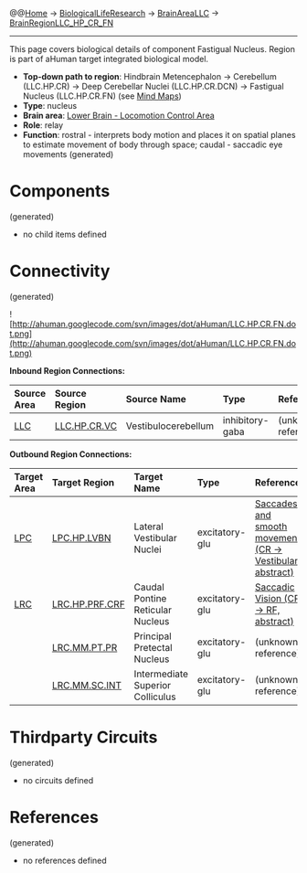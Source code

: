 @@[Home](Home.md) -> [BiologicalLifeResearch](BiologicalLifeResearch.md) -> [BrainAreaLLC](BrainAreaLLC.md) -> [BrainRegionLLC\_HP\_CR\_FN](BrainRegionLLC_HP_CR_FN.md)

---


This page covers biological details of component Fastigual Nucleus.
Region is part of aHuman target integrated biological model.

  * **Top-down path to region**: Hindbrain Metencephalon -> Cerebellum (LLC.HP.CR) -> Deep Cerebellar Nuclei (LLC.HP.CR.DCN) -> Fastigual Nucleus (LLC.HP.CR.FN) (see [Mind Maps](OverallMindMaps.md))
  * **Type**: nucleus
  * **Brain area**: [Lower Brain - Locomotion Control Area](BrainAreaLLC.md)
  * **Role**: relay
  * **Function**: rostral - interprets body motion and places it on spatial planes to estimate movement of body through space; caudal - saccadic eye movements
(generated)
# Components #
(generated)


  * no child items defined

# Connectivity #
(generated)


![http://ahuman.googlecode.com/svn/images/dot/aHuman/LLC.HP.CR.FN.dot.png](http://ahuman.googlecode.com/svn/images/dot/aHuman/LLC.HP.CR.FN.dot.png)

**Inbound Region Connections:**

| **Source Area** | **Source Region** | **Source Name** | **Type** | **Reference** |
|:----------------|:------------------|:----------------|:---------|:--------------|
| [LLC](BrainAreaLLC.md) | [LLC.HP.CR.VC](BrainRegionLLC_HP_CR_VC.md) | Vestibulocerebellum | inhibitory-gaba | (unknown reference) |

**Outbound Region Connections:**

| **Target Area** | **Target Region** | **Target Name** | **Type** | **Reference** |
|:----------------|:------------------|:----------------|:---------|:--------------|
| [LPC](BrainAreaLPC.md) | [LPC.HP.LVBN](BrainRegionLPC_HP_LVBN.md) | Lateral Vestibular Nuclei | excitatory-glu | [Saccades and smooth movements (CR -> Vestibular, abstract)](http://ahuman.googlecode.com/svn/images/wiki/research/biomodel/saccades.jpg) |
| [LRC](BrainAreaLRC.md) | [LRC.HP.PRF.CRF](BrainRegionLRC_HP_PRF_CRF.md) | Caudal Pontine Reticular Nucleus | excitatory-glu | [Saccadic Vision (CR -> RF, abstract)](http://www.nature.com/nrn/journal/v5/n3/box/nrn1345_BX1.html) |
|                 | [LRC.MM.PT.PR](BrainRegionLRC_MM_PT_PR.md) | Principal Pretectal Nucleus | excitatory-glu | (unknown reference) |
|                 | [LRC.MM.SC.INT](BrainRegionLRC_MM_SC_INT.md) | Intermediate Superior Colliculus | excitatory-glu | (unknown reference) |

# Thirdparty Circuits #
(generated)

  * no circuits defined

# References #
(generated)

  * no references defined
